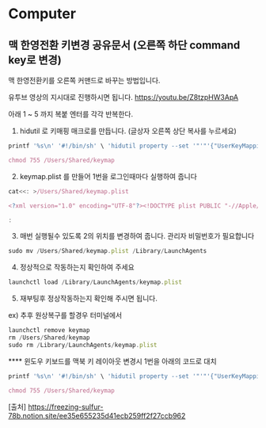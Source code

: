 # Computer

## 맥 한영전환 키변경 공유문서 (오른쪽 하단 command key로 변경)

 맥 한영전환키를 오른쪽 커맨드로 바꾸는 방법입니다.

 유투브 영상의 지시대로 진행하시면 됩니다.  https://youtu.be/Z8tzpHW3ApA

 아래 1 ~ 5 까지 복붙 엔터를 각각 반복한다.

1) hidutil 로 키매핑 매크로를 만듭니다. (글상자 오른쪽 상단 복사를 누르세요)

```jsx
printf '%s\n' '#!/bin/sh' \ 'hidutil property --set '"'"'{"UserKeyMapping":[{"HIDKeyboardModifierMappingSrc":0x7000000E7,"HIDKeyboardModifierMappingDst":0x70000006D}]}'"'" \ >/Users/Shared/keymap

chmod 755 /Users/Shared/keymap
```

2) keymap.plist 를 만들어 1번을 로그인때마다 실행하여 줍니다

```jsx
cat<<: >/Users/Shared/keymap.plist

<?xml version="1.0" encoding="UTF-8"?><!DOCTYPE plist PUBLIC "-//Apple//DTD PLIST 1.0//EN" "http://www.apple.com/DTDs/PropertyList-1.0.dtd"><plist version="1.0"><dict><key>Label</key><string>keymap</string><key>ProgramArguments</key><array><string>/Users/Shared/keymap</string></array><key>RunAtLoad</key><true/></dict></plist>

:
```

3) 매번 실행될수 있도록 2의 위치를 변경하여 줍니다. 관리자 비밀번호가 필요합니다

```jsx
sudo mv /Users/Shared/keymap.plist /Library/LaunchAgents
```

4) 정상적으로 작동하는지 확인하여 주세요

```jsx
launchctl load /Library/LaunchAgents/keymap.plist
```

5) 재부팅후 정상작동하는지 확인해 주시면 됩니다.

ex) 추후 원상복구를 할경우 터미널에서

```jsx
launchctl remove keymap
rm /Users/Shared/keymap
sudo rm /Library/LaunchAgents/keymap.plist
```

**** 윈도우 키보드를 맥북 키 레이아웃 변경시 1번을 아래의 코드로 대치

```jsx
printf '%s\n' '#!/bin/sh' \ 'hidutil property --set '"'"'{"UserKeyMapping": [ {"HIDKeyboardModifierMappingSrc": 0x7000000E6,"HIDKeyboardModifierMappingDst": 0x70000006D}, {"HIDKeyboardModifierMappingSrc": 0x7000000E2,"HIDKeyboardModifierMappingDst": 0x7000000E3}, {"HIDKeyboardModifierMappingSrc": 0x7000000E3,"HIDKeyboardModifierMappingDst": 0x7000000E2}]}'"'" \ > /Users/Shared/keymap

chmod 755 /Users/Shared/keymap
```

[출처] https://freezing-sulfur-78b.notion.site/ee35e655235d41ecb259ff2f27ccb962
